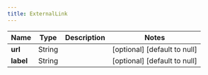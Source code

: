 ```yaml
---
title: ExternalLink
---
```



| Name | Type | Description | Notes |
|------------ | ------------- | ------------- | -------------|
| **url** | String |  | [optional] [default to null] |
| **label** | String |  | [optional] [default to null] |
